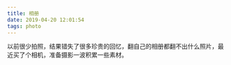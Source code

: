 ```yaml
---
title: 相册
date: 2019-04-20 12:01:54
tags: photo
---
```


以前很少拍照，结果错失了很多珍贵的回忆，翻自己的相册都翻不出什么照片，最近买了个相机，准备摄影一波积累一些素材。

<!-- more -->



